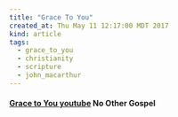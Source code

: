 ```yaml
---
title: "Grace To You"
created_at: Thu May 11 12:17:00 MDT 2017
kind: article
tags:
  - grace_to_you
  - christianity
  - scripture
  - john_macarthur
---
```


<h4>
  <a href="https://www.youtube.com/watch?v=5VOWZDu4hwM" target="_blank">Grace to You youtube</a>
  No Other Gospel
</h4>

<!--
html boilerplate
<a href="" target="_blank"></a>
<a name=""></a>
<img src="" width="400px">
<ul>
  <li></li>
</ul>
<pre>
</pre>
<pre><code>
</code></pre>
<math xmlns='http://www.w3.org/1998/Math/MathML' display='block'>
</math>
-->
